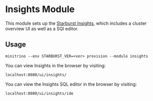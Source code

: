 # Insights Module

This module sets up the [Starburst
Insights](https://docs.starburst.io/latest/insights.html), which includes a
cluster overview UI as well as a SQl editor.

## Usage

    minitrino --env STARBURST_VER=<ver> provision --module insights

You can view Insights in the browser by visiting:

    localhost:8080/ui/insights/

You can view the Insights SQL editor in the browser by visiting:

    localhost:8080/ui/insights/ide
